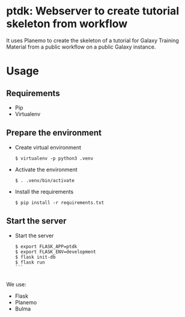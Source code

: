 ptdk: Webserver to create tutorial skeleton from workflow
=========================================================

It uses Planemo to create the skeleton of a tutorial  for Galaxy Training Material from a public workflow on a public Galaxy instance.

# Usage

## Requirements

- Pip
- Virtualenv

## Prepare the environment

- Create virtual environment

    ```
    $ virtualenv -p python3 .venv
    ```

- Activate the environment

    ```
    $ . .venv/bin/activate
    ```

- Install the requirements

    ```
    $ pip install -r requirements.txt
    ```

## Start the server

- Start the server

    ````
    $ export FLASK_APP=ptdk
    $ export FLASK_ENV=development
    $ flask init-db
    $ flask run
    ```

## 

We use:

- Flask
- Planemo
- Bulma